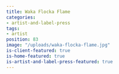 ```yaml
---
title: Waka Flocka Flame
categories:
- artist-and-label-press
tags:
- artist
position: 83
image: "/uploads/waka-flocka-flame.jpg"
is-client-featured: true
is-home-featured: true
is-artist-and-label-press-featured: true
---
```



